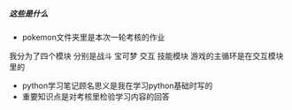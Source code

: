 ##### 这些是什么

* pokemon文件夹里是本次一轮考核的作业 

我分为了四个模块 分别是战斗 宝可梦 交互 技能模块 游戏的主循环是在交互模块里的

* python学习笔记顾名思义是我在学习python基础时写的
* 重要知识点是对考核里检验学习内容的回答

